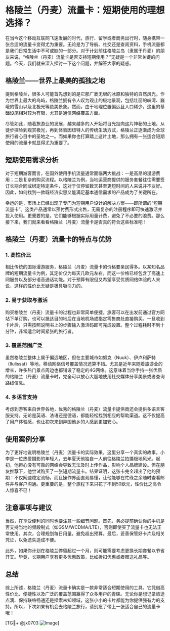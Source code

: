 # 格陵兰（丹麦）流量卡：短期使用的理想选择？

在当今这个移动互联网飞速发展的时代，旅行、留学或者商务出行时，随身携带一张合适的流量卡变得尤为重要。无论是为了导航、社交还是查阅资料，手机流量都是我们日常生活中不可或缺的一部分。对于计划前往格陵兰岛（隶属于丹麦）的朋友来说，“格陵兰（丹麦）流量卡是否支持短期使用？”无疑是一个非常关键的问题。今天，我们就来深入探讨一下这个问题，并解答大家的疑惑。

## 格陵兰——世界上最美的孤独之地

提到格陵兰，很多人可能首先想到的是它那广袤无垠的冰原和独特的自然风光。作为世界上最大的岛屿，格陵兰拥有令人叹为观止的极地景观，包括壮丽的峡湾、巍峨的雪山以及北极光等绝美景象。然而，由于地理位置偏远且人口稀少，这里的基础设施相对较为有限，尤其是通信网络覆盖方面。

尽管如此，随着旅游业的发展，越来越多的人开始将目光投向这片神秘的土地。从徒步探险到观赏极光，再到体验因纽特人的传统生活方式，格陵兰正逐渐成为全球旅行者心目中的圣地之一。而如果你也打算踏上这片土地，那么拥有一张适合短期使用的流量卡就显得尤为重要了。

## 短期使用需求分析

对于短期游客而言，在国外使用手机流量通常面临两大挑战：一是高昂的漫游费用；二是复杂的购买流程。以格陵兰为例，当地运营商提供的服务套餐往往需要签订长期合同或绑定特定条件，这对于仅停留数天甚至更短时间的人来说并不友好。因此，如何找到一款既经济实惠又能满足基本通信需求的产品成为了关键所在。

幸运的是，市场上已经出现了专门为短期用户设计的解决方案——即所谓的“短期流量卡”。这类产品通常以预付费形式出售，无需复杂的注册程序即可快速激活并投入使用。更重要的是，它们能够根据实际用量计费，避免了不必要的浪费。那么接下来，我们就来看看格陵兰（丹麦）流量卡是否真的符合这些标准吧！

## 格陵兰（丹麦）流量卡的特点与优势

### 1. 高性价比
相比传统的国际漫游服务，格陵兰（丹麦）流量卡的价格要亲民得多。以某知名品牌的短期流量卡为例，其定价仅为每天几欧元左右，而这一价格已经包含了高速上网服务以及部分语音通话功能。对于预算有限但又希望享受优质网络体验的人来说，这样的性价比无疑是极具吸引力的。

### 2. 易于获取与激活
购买格陵兰（丹麦）流量卡的过程也非常简单便捷。旅客可以在出发前通过官方网站下单订购，也可以抵达目的地后在当地机场或指定零售商处直接购买。一旦收到卡片后，只需按照说明书上的步骤输入激活码即可完成设置。整个过程耗时不到十分钟，非常适合时间紧张的旅行者。

### 3. 覆盖范围广泛
虽然格陵兰整体上属于偏远地区，但在主要城市如努克（Nuuk）、伊卢利萨特（Ilulissat）等地，移动网络信号覆盖情况还算不错。尤其是近年来随着旅游业的增长，许多热门景点周边也都铺设了稳定的4G网络。这意味着当你手持一张优质的格陵兰（丹麦）流量卡时，完全可以放心大胆地使用社交媒体分享美景或者查询路线信息。

### 4. 多语言支持
考虑到游客来自世界各地，优秀的格陵兰（丹麦）流量卡提供商还会提供多语言客服支持。无论是英语、法语还是德语，都能轻松找到相应的帮助渠道。这不仅提高了用户体验感，也让初次来到异国他乡的人感到更加安心。

## 使用案例分享

为了更好地说明格陵兰（丹麦）流量卡的实际效果，这里分享一个真实的故事。小李是一位热爱摄影的年轻人，去年夏天他独自一人前往格陵兰拍摄极地风光。起初，他担心没有可靠的网络会导致无法及时上传作品，影响个人品牌建设。但在朋友推荐下，他尝试购买了一张短期流量卡。结果证明，这张卡完全超出了他的预期：不仅网速稳定流畅，而且操作界面直观易懂，让他能够在忙碌之余随时查看邮件并与客户沟通。更重要的是，整个旅程下来只花了不到50欧元，性价比之高令人惊喜不已！

## 注意事项与建议

当然，在享受便利的同时也要注意一些细节问题。首先，务必提前确认你的手机是否支持当地的频段制式（如GSM/WCDMA/LTE），否则即使买了流量卡也无法正常使用。其次，合理规划每日用量，避免超出预算。最后，妥善保管好卡片及相关凭证，以免遗失造成不便。

此外，如果你计划在格陵兰停留超过一个月，则可能需要考虑更换长期套餐以节省开支。毕竟，长期用户享有更多优惠政策，比如折扣优惠或者赠送礼品等。

## 总结

综上所述，格陵兰（丹麦）流量卡确实是一款非常适合短期使用的工具。它凭借高性价比、便捷性以及广泛的覆盖范围赢得了众多用户的青睐。无论你是想记录旅途点滴、保持联络畅通还是探索未知领域，这张小小的卡片都能为你提供强有力的支持。所以，下次如果有机会去格陵兰旅行，请别忘了带上一张适合自己的流量卡哦！

[TG💪+ @jx0703 ![Image](https://github.com/user-attachments/assets/dbca1d08-cadb-493c-b0ec-ad6f7a83f270)]